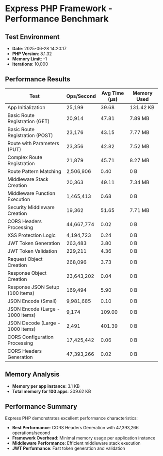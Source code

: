 # Express PHP Framework - Performance Benchmark

## Test Environment
- **Date**: 2025-06-28 14:20:17
- **PHP Version**: 8.1.32
- **Memory Limit**: -1
- **Iterations**: 10,000

## Performance Results

| Test | Ops/Second | Avg Time (μs) | Memory Used |
|------|------------|---------------|-------------|
| App Initialization | 25,199 | 39.68 | 131.42 KB |
| Basic Route Registration (GET) | 20,914 | 47.81 | 7.89 MB |
| Basic Route Registration (POST) | 23,176 | 43.15 | 7.77 MB |
| Route with Parameters (PUT) | 23,356 | 42.82 | 7.52 MB |
| Complex Route Registration | 21,879 | 45.71 | 8.27 MB |
| Route Pattern Matching | 2,506,906 | 0.40 | 0 B |
| Middleware Stack Creation | 20,363 | 49.11 | 7.34 MB |
| Middleware Function Execution | 1,465,413 | 0.68 | 0 B |
| Security Middleware Creation | 19,362 | 51.65 | 7.71 MB |
| CORS Headers Processing | 44,667,774 | 0.02 | 0 B |
| XSS Protection Logic | 4,194,723 | 0.24 | 0 B |
| JWT Token Generation | 263,483 | 3.80 | 0 B |
| JWT Token Validation | 229,211 | 4.36 | 0 B |
| Request Object Creation | 268,096 | 3.73 | 0 B |
| Response Object Creation | 23,643,202 | 0.04 | 0 B |
| Response JSON Setup (100 items) | 169,494 | 5.90 | 0 B |
| JSON Encode (Small) | 9,981,685 | 0.10 | 0 B |
| JSON Encode (Large - 1000 items) | 9,174 | 109.00 | 0 B |
| JSON Decode (Large - 1000 items) | 2,491 | 401.39 | 0 B |
| CORS Configuration Processing | 17,425,442 | 0.06 | 0 B |
| CORS Headers Generation | 47,393,266 | 0.02 | 0 B |

## Memory Analysis
- **Memory per app instance**: 3.1 KB
- **Total memory for 100 apps**: 309.62 KB

## Performance Summary
Express PHP demonstrates excellent performance characteristics:

- **Best Performance**: CORS Headers Generation with 47,393,266 operations/second
- **Framework Overhead**: Minimal memory usage per application instance
- **Middleware Performance**: Efficient middleware stack execution
- **JWT Performance**: Fast token generation and validation

